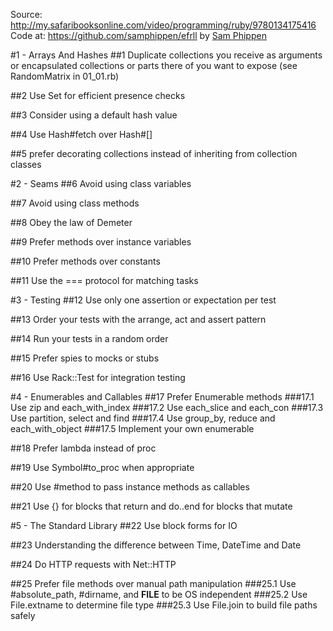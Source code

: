 Source:
http://my.safaribooksonline.com/video/programming/ruby/9780134175416
Code at: https://github.com/samphippen/efrll
by [Sam Phippen](https://github.com/samphippen)

#1 - Arrays And Hashes
##1
Duplicate collections you receive as arguments
or encapsulated collections or parts there of you want to expose
(see RandomMatrix in 01_01.rb)

##2
Use Set for efficient presence checks

##3
Consider using a default hash value

##4
Use Hash#fetch over Hash#[]

##5
prefer decorating collections instead of inheriting from collection classes

#2 - Seams
##6
Avoid using class variables

##7
Avoid using class methods

##8
Obey the law of Demeter

##9
Prefer methods over instance variables

##10
Prefer methods over constants

##11
Use the === protocol for matching tasks

#3 - Testing
##12
Use only one assertion or expectation per test

##13
Order your tests with the arrange, act and assert pattern

##14
Run your tests in a random order

##15
Prefer spies to mocks or stubs

##16
Use Rack::Test for integration testing

#4 - Enumerables and Callables
##17
Prefer Enumerable methods
###17.1
Use zip and each_with_index
###17.2
Use each_slice and each_con
###17.3
Use partition, select and find
###17.4
Use group_by, reduce and each_with_object
###17.5
Implement your own enumerable

##18
Prefer lambda instead of proc

##19
Use Symbol#to_proc when appropriate

##20
Use #method to pass instance methods as callables

##21
Use {} for blocks that return and do..end for blocks that mutate

#5 - The Standard Library
##22
Use block forms for IO

##23
Understanding the difference between Time, DateTime and Date

##24
Do HTTP requests with Net::HTTP

##25
Prefer file methods over manual path manipulation
###25.1
Use #absolute_path, #dirname, and __FILE__ to be OS independent
###25.2
Use File.extname to determine file type
###25.3
Use File.join to build file paths safely
